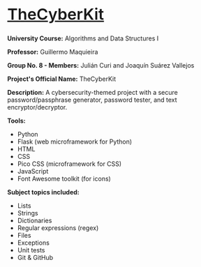 <h1 style="font-size: 36px; text-decoration: underline; font-weight: 600;">TheCyberKit</h1>

**University Course:** Algorithms and Data Structures I

**Professor:** Guillermo Maquieira

**Group No. 8 - Members:** Julián Curi and Joaquín Suárez Vallejos

**Project's Official Name:** TheCyberKit

**Description:** A cybersecurity-themed project with a secure password/passphrase generator, password tester, and text encryptor/decryptor.

**Tools:**
+ Python
+ Flask (web microframework for Python)
+ HTML
+ CSS
+ Pico CSS (microframework for CSS)
+ JavaScript
+ Font Awesome toolkit (for icons)

**Subject topics included:**
+ Lists
+ Strings
+ Dictionaries
+ Regular expressions (regex)
+ Files
+ Exceptions
+ Unit tests
+ Git & GitHub
